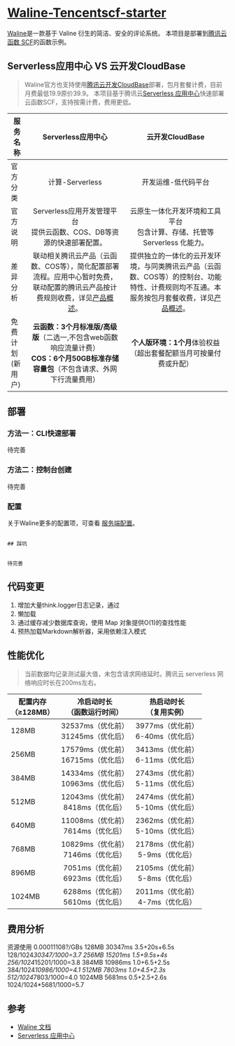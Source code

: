 # [Waline-Tencentscf-starter](https://github.com/x/Waline-Tencentscf-starter)

[Waline](https://github.com/walinejs/waline)是一款基于 Valine 衍生的简洁、安全的评论系统。
本项目是部署到[腾讯云函数 SCF](https://cloud.tencent.com/product/scf)的函数示例。


## Serverless应用中心 VS 云开发CloudBase

> Waline官方也支持使用[腾讯云开发CloudBase](https://waline.js.org/guide/deploy/cloudbase.html)部署，包月套餐计费，目前月费最低19.9原价39.9。
> 本项目基于腾讯云[Serverless 应用中心](https://cloud.tencent.com/product/sls)快速部署云函数SCF，支持按需计费，费用更低。

|服务名称|**Serverless应用中心**|云开发CloudBase|
|---|:---:|:---:|
|官方分类|计算-Serverless|开发运维-低代码平台|
|官方说明| Serverless应用开发管理平台<br>提供云函数、COS、DB等资源的快速部署配置。|云原生一体化开发环境和工具平台<br>包含计算、存储、托管等 Serverless 化能力。|
|差异分析|联动相关腾讯云产品（云函数、COS等），简化配置部署流程。应用中心暂时免费，联动配置的腾讯云产品按计费规则收费，详见[产品概述](https://cloud.tencent.com/document/product/1154/38787)。|提供独立的一体化的云开发环境，与同类腾讯云产品（云函数、COS等）的控制台、功能特性、计费规则均不互通。本服务按包月套餐收费，详见[产品概述](https://cloud.tencent.com/document/product/876/18431)。
|免费计划<br>(新用户)|**云函数：3个月标准版/高级版**（二选一,不包含web函数响应流量计费）<br>**COS：6个月50GB标准存储容量包**（不包含请求、外网下行流量费用）|**个人版环境：1个月**体验权益（超出套餐配额当月可按量付费或升配）

## 部署

### 方法一：CLI快速部署

待完善

### 方法二：控制台创建

待完善

### 配置

关于Waline更多的配置项，可查看 [服务端配置](https://waline.js.org/reference/server.html)。

                                                                                                        ## 踩坑

                                                                                                        待完善



## 代码变更
1. 增加大量think.logger日志记录，通过
2. 懒加载
3. 通过缓存减少数据库查询，使用 Map 对象提供O(1)的查找性能
4. 预热加载Markdown解析器，采用依赖注入模式

## 性能优化
>当前数据均记录测试最大值，未包含请求网络延时。腾讯云 serverless 网络响应时长在200ms左右。

|配置内存<br>（≥128MB）|冷启动时长<br>（函数运行时间）|热启动时长<br>（复用实例）|
|---|:---:|:---:|
|128MB|32537ms（优化前）<br>31245ms（优化后）|3977ms（优化前）<br>6-40ms（优化后）|
|256MB|17579ms（优化前）<br>16715ms（优化后）|3413ms（优化前）<br>6-11ms（优化后）|
|384MB|14334ms（优化前）<br>10963ms（优化后）|2743ms（优化前）<br>5-11ms（优化后）|
|512MB|12043ms（优化前）<br>8418ms（优化后）|2474ms（优化前）<br>5-10ms（优化后）|
|640MB|11008ms（优化前）<br>7614ms（优化后）|2362ms（优化前）<br>5-10ms（优化后）|
|768MB|10829ms（优化前）<br>7146ms（优化后）|2178ms（优化前）<br>5-9ms（优化后）|
|896MB|7051ms（优化前）<br>6923ms（优化后）|2105ms（优化前）<br>5-8ms（优化后）|
|1024MB|6288ms（优化前）<br>5610ms（优化后）|2011ms（优化前）<br>4-7ms（优化后）|





## 费用分析
资源使用 0.00011108?/GBs
128MB 30347ms 3.5+20s+6.5s  128/1024*30347/1000=3.7
256MB 15201ms 1.5+9.5s+4s   256/1024*15201/1000=3.8
384MB 10986ms 1.0+6.5+2.5s  384/1024*10986/1000=4.1
512MB  7803ms 1.0+4.5+2.3s   512/1024*7803/1000=4.0
1024MB 5681ms 0.5+2.5+2.6s  1024/1024*5681/1000=5.7

## 参考

- [Waline 文档](https://waline.js.org)
- [Serverless 应用中心](https://cloud.tencent.com/document/product/1154/38787)